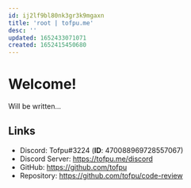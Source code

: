 ```yaml
---
id: ij2lf9bl80nk3gr3k9mgaxn
title: 'root | tofpu.me'
desc: ''
updated: 1652433071071
created: 1652415450680
---
```

# Welcome!

Will be written...

## Links
- Discord: Tofpu#3224 (__ID__: 470088969728557067)
- Discord Server: https://tofpu.me/discord
- GitHub: https://github.com/tofpu
- Repository: https://github.com/tofpu/code-review